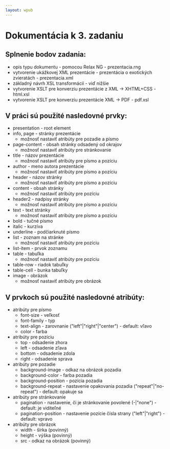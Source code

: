 ```yaml
---
layout: wpub
---
```


# Dokumentácia k 3. zadaniu

## Splnenie bodov zadania:
* opis typu dokumentu - pomocou Relax NG - prezentacia.rng
* vytvorenie ukážkovej XML prezentácie - prezentácia o exotických zvieratách - prezentacia.xml
* základný návrh XSL transformácií - viď nižšie
* vytvorenie XSLT pre konverziu prezentácie z XML -> XHTML+CSS - html.xsl
* vytvorenie XSLT pre konverziu prezentácie XML -> PDF - pdf.xsl

## V práci sú použité nasledovné prvky:

* presentation - root element
* info, page - stránky prezentácie
    * možnosť nastaviť atribúty pre pozadie a písmo
* page-content - obsah stránky odsadený od okrajov
    * možnosť nastaviť atribúty pre stránkovanie
* title - názov prezentácie
    * možnosť nastaviť atribúty pre písmo a pozíciu
* author - meno autora prezentácie
    * možnosť nastaviť atribúty pre písmo a pozíciu
* header - názov stránky
    * možnosť nastaviť atribúty pre písmo a pozíciu
* content - obsah stránky
    * možnosť nastaviť atribúty pre pozíciu
* header2 - nadpisy stránky
    * možnosť nastaviť atribúty pre písmo a pozíciu
* text - text stránky
    * možnosť nastaviť atribúty pre písmo a pozíciu
* bold - tučné písmo
* italic - kurzíva
* underline - podčiarknuté písmo
* list - zoznam na stránke
    * možnosť nastaviť atribúty pre pozíciu
* list-item - prvok zoznamu
* table - tabuľka
    * možnosť nastaviť atribúty pre pozíciu
* table-row - riadok tabuľky
* table-cell - bunka tabuľky
* image - obrázok
    * možnosť nastaviť atribúty pre obrázok

## V prvkoch sú použité nasledovné atribúty:

* atribúty pre písmo
    * font-size - veľkosť
    * font-family - typ
    * text-align - zarovnanie ("left"|"right"|"center") - default: vľavo
    * color - farba
* atribúty pre pozíciu
    * top - odsadenie zhora
    * left - odsadenie zľava
    * bottom - odsadenie zdola
    * right - odsadenie sprava
* atribúty pre pozadie
    * background-image - odkaz na obrázok pozadia
    * background-color - farba pozadia
    * background-position - pozícia pozadia
    * background-repeat - nastavenie opakovania pozadia ("repeat"|"no-repeat") - default: opakuje sa
* atribúty pre stránkovanie
    * pagination - nastavenie, či je stránkovanie povolené (-|"none") - default: je viditeľné
    * pagination-position - nastavenie pozície čísla strany ("left"|"right") - default: vpravo
* atribúty pre obrázok
    * width - šírka (povinný)
    * height - výška (povinný)
    * src - odkaz na obrázok (povinný)